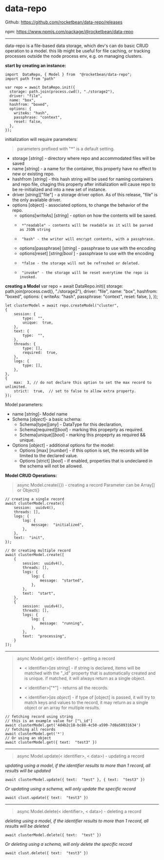 # data-repo

Github: https://github.com/rocketbean/data-repo/releases

npm: https://www.npmjs.com/package/@rocketbean/data-repo

<hr/>

data-repo is a file-based data storage, which dev's can do basic CRUD operation to a model. this lib might be useful for file caching, or tracking processes outside the node process env, e.g. on managing clusters.

**start by creating an instance:**

    import  DataRepo, { Model } from  "@rocketbean/data-repo";
    import path from "path"

    var repo = await DataRepo.init({
      storage: path.join(process.cwd(), "./storage2"),
      driver: "file",
      name: "box",
      hashfrom: "boxed",
      options: {
        writeAs: "hash",
        passphrase: "context",
        reset: false,
      },
    });

initialization will require parameters:

> parameters prefixed with "\*" is a default setting.

- storage [*string*] - directory where repo and accommodated files will be saved
- name [*string*] - a name for the container, this property have no effect to new or existing repo.
- hashfrom [*string*] - this hash string will be used for naming containers and repo file,
  chaging this property after initialization will cause repo to be re-initialized and into a new set of instance.
- driver [_string_]["file"] - a storage driver option. As of this release, "file" is the only available driver.
- options [object] - associated options, to change the behavior of the repo.
  - options[writeAs] [*string*] - option on how the contents will be saved.
  -      *"readable" - contents will be readable as it will be parsed as JSON string
  -      "hash" - the writer will encrypt contents, with a passphrase.
  - options[passphrase] [*string*] - passphrase to use with the encoding
  - options[reset] [*string|bool* ] - passphrase to use with the encoding
  -      *false - the storage will not be refreshed or deleted.
  -      "invoke" - the storage will be reset everytime the repo is invoked.

**creating a Model**
var repo = await DataRepo.init({
storage: path.join(process.cwd(), "./storage2"),
driver: "file",
name: "box",
hashfrom: "boxed",
options: {
writeAs: "hash",
passphrase: "context",
reset: false,
},
});

    let clusterModel = await repo.createModel("cluster",
    {
    	session: {
    		type:  "",
    		unique:  true,
    	},
    	text: {
    		type:  "",
    	},
    	threads: {
    		type: [],
    		required:  true,
    	},
    	logs: {
    		type: [],
    	},
    },
    {
    	max:  3, // do not declare this option to set the max record to unlimited.
    	strict:  true,  // set to false to allow extra property.
    });

Model parameters:

- name [*string*]- Model name
- Schema [*object*]- a basic schema:
  - Schema[type][*any*] - DataType for this declaration,
  - Schema[required][*bool*] - marking this propeprty as required.
  - Schema[unique][*bool*] - marking this propeprty as required && unique.
- Options [*object*] - additional options for the model:
  - Options [max] [*number*] - if this option is set, the records will be limited to the declared value.
  - Options [strict] [*bool*] - if enabled, properties that is undeclared in the schema will not be allowed.

**Model CRUD Operations:**

> async Model.create({}) - creating a record
> Parameter can be Array[] or Object{}

```
// creating a single record
await clusterModel.create({
	session:  uuidv4(),
	threads: [],
	logs: {
		log: {
			message:  "initialized",
		},
	},
	text:  "init",
});

// Or creating multiple record
await clusterModel.create([
	{
		session:  uuidv4(),
		threads: [],
		logs: {
			log: {
				message:  "started",
			},
		},
		text:  "start",
	},
	{
		session:  uuidv4(),
		threads: [],
		logs: {
			log: {
				message:  "running",
			},
		},
		text:  "processing",
	}
]);
```

<hr/>

> async Model.get(< identifier>) - getting a record
>
> - < identifier>[*as string*] - if string is declared, items will be matched with the "\_id" property that is automatically created and is unique. if matched, it will always return as a single object.
>
> - < identifier>[<string>"*"] - returns all the records.
>
> - < identifier>[*as object*] - if type of [object] is passed, it will try to match keys and values to the record,
>   it may return as a single object or an array for multiple results.

```
// fetching record using string
// this is an example value for ["\_id"]
await clusterModel.get('4d4b2c18-bc88-4c50-a599-7d0a58931634')
// fetching all records
await clusterModel.get('*')
// Or using an object
await clusterModel.get({ text:  "test3" })
```

<hr/>

> async Model.update(< identifier>, < data>) - updating a record

_updating using a model, if the identifier results to more than 1 record, all results will be updated_

    await clusterModel.update({ text:  "test" }, { text:  "test3" })

_Or updating using a schema, will only update the specific record_

    await clust.update({ text:  "test3" })

<hr/>

> async Model.delete(< identifier>, < data>) - deleting a record

_deleting using a model, if the identifier results to more than 1 record, all results will be deleted_

    await clusterModel.delete({ text:  "test" })

_Or deleting using a schema, will only delete the specific record_

    await clust.delete({ text:  "test3" })
